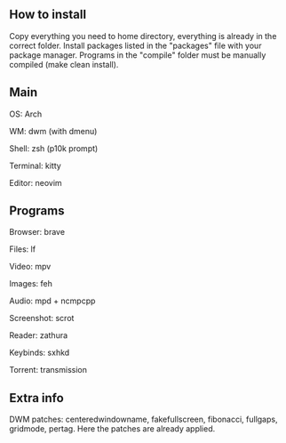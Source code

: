 ## How to install

Copy everything you need to home directory, everything is already in the correct folder. Install packages listed in the "packages" file with your package manager. Programs in the "compile" folder must be manually compiled (make clean install).



## Main

OS: Arch

WM: dwm (with dmenu)

Shell: zsh (p10k prompt)

Terminal: kitty

Editor: neovim



## Programs

Browser: brave

Files: lf

Video: mpv

Images: feh

Audio: mpd + ncmpcpp

Screenshot: scrot

Reader: zathura

Keybinds: sxhkd

Torrent: transmission



## Extra info

DWM patches: centeredwindowname, fakefullscreen, fibonacci, fullgaps, gridmode, pertag. Here the patches are already applied.
